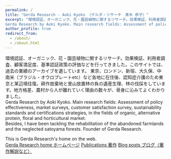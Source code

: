 ```yaml
---
permalink: /
title: "Gerda Research - Aoki Kyoko （ゲルダ・リサーチ　青木 恭子）"
excerpt: "環境認証、オーガニック、花・園芸植物に関するリサーチ。効果検証、利用者調査、顧客満足度、基準認証政策の評価などを行ってきました。過去の調査、著作やデータのアーカイブを、このサイトに遺しています。
Gerda Research by Aoki Kyoko. Main research fields: Assessment of policy effectiveness,  market surveys, customer satisfaction survey, sustainability standards and certifications strategies, in the fields of organic, alternative protein, floral and horticultural market. Lived in Tokyo - Yamaguchi - London - Okubo, Shijuku - Ouro Preto (Brazil) +  Latin America - rural areas.  As a personal project, I have been tackling the rehabilitation of my own abandoned farmlands and the neglected forests. chainsaw & hoes"
author_profile: true
redirect_from: 
  - /about/
  - /about.html
---
```


環境認証、オーガニック、花・園芸植物に関するリサーチ。効果検証、利用者調査、顧客満足度、基準認証政策の評価などを行ってきました。このサイトでは、過去の業績のアーカイブを遺しています。 東京、ロンドン、新宿、大久保、中南米（ブラジル・オウロプレートetc）など各地に在住後、認知症介護のため東京と某辺境往復。耕作放棄地と里山放置林の負の遺産生理、林の伐採をしています。地方格差、農村から人が離れていく理由の数々が、骨身に沁みてよくわかりました。  
Gerda Research by Aoki Kyoko. Main research fields: Assessment of policy effectiveness,  market surveys, customer satisfaction survey, sustainability standards and certifications strategies, in the fields of organic, alternative protein, floral and horticultural market.   
Besides, I have been tackling the rehabilitation of the abandoned farmlands and the neglected satoyama forests.
Founder of Gerda Research.  
  
This is Gerda Research's home on the web.  
[Gerda Research home ホームページ](https://gerdaresearch.github.io)
[Publications 著作](https://gerdaresearch.github.io/publications)
[Blog posts ブログ（著作解説など）](https://gerdaresearch.github.io/year-archive)
